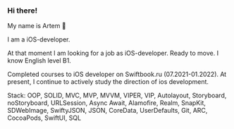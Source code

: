 ### Hi there!
My name is Artem 👋

I am a iOS-developer.

At that moment I am looking for a job as iOS-developer. Ready to move. I know English level B1.

Completed courses to iOS developer on Swiftbook.ru (07.2021-01.2022). At present, I continue to actively study the direction of ios development.

Stack: OOP, SOLID, MVC, MVP, MVVM, VIPER, VIP, Autolayout, Storyboard, noStoryboard, URLSession, Async Await, Alamofire, Realm, SnapKit, SDWebImage,  SwiftyJSON, JSON, CoreData, UserDefaults, Git, ARC, CocoaPods, SwiftUI, SQL
